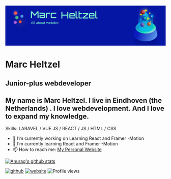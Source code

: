 ![I am GitHub Readme Generator's creator](https://github.com/Heltzel/Heltzel/blob/main/LinkdIn.png)

# Marc Heltzel

## Junior-plus webdeveloper
My name is Marc Heltzel. I live in Eindhoven (the Netherlands) . I love webdevelopment. And I love to expand my knowledge.
---
Skills: LARAVEL / VUE JS / REACT / JS / HTML / CSS 

- 🔭 I’m currently working on Learning React and Framer -Motion 
- 🌱 I’m currently learning  React and Framer -Motion 
- 📫 How to reach me: [My Personal Website](http://heltson.com/) 



[![Anurag's github stats](https://github-readme-stats.vercel.app/api?username=Heltzel)](https://github.com/anuraghazra/github-readme-stats)


[<img src='https://cdn.jsdelivr.net/npm/simple-icons@3.0.1/icons/github.svg' alt='github' height='40'>](https://github.com/Heltzel)  [<img src='https://cdn.jsdelivr.net/npm/simple-icons@3.0.1/icons/icloud.svg' alt='website' height='40'>](http://heltson.com/)  ![Profile views](https://gpvc.arturio.dev/Heltzel)  
